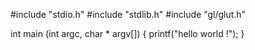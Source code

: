 #include "stdio.h"
#include "stdlib.h"
#include "gl/glut.h"

int main (int argc, char * argv[])
{
	printf("hello world !");
}
